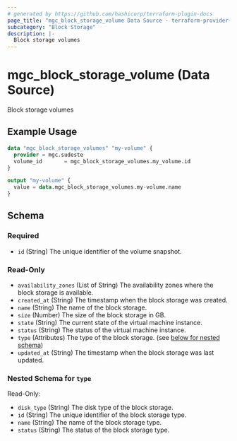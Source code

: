 ```yaml
---
# generated by https://github.com/hashicorp/terraform-plugin-docs
page_title: "mgc_block_storage_volume Data Source - terraform-provider-mgc"
subcategory: "Block Storage"
description: |-
  Block storage volumes
---
```


# mgc_block_storage_volume (Data Source)

Block storage volumes

## Example Usage

```terraform
data "mgc_block_storage_volumes" "my-volume" {
  provider = mgc.sudeste
  volume_id       = mgc_block_storage_volumes.my_volume.id
}

output "my-volume" {
  value = data.mgc_block_storage_volumes.my-volume.name
}
```

<!-- schema generated by tfplugindocs -->
## Schema

### Required

- `id` (String) The unique identifier of the volume snapshot.

### Read-Only

- `availability_zones` (List of String) The availability zones where the block storage is available.
- `created_at` (String) The timestamp when the block storage was created.
- `name` (String) The name of the block storage.
- `size` (Number) The size of the block storage in GB.
- `state` (String) The current state of the virtual machine instance.
- `status` (String) The status of the virtual machine instance.
- `type` (Attributes) The type of the block storage. (see [below for nested schema](#nestedatt--type))
- `updated_at` (String) The timestamp when the block storage was last updated.

<a id="nestedatt--type"></a>
### Nested Schema for `type`

Read-Only:

- `disk_type` (String) The disk type of the block storage.
- `id` (String) The unique identifier of the block storage type.
- `name` (String) The name of the block storage type.
- `status` (String) The status of the block storage type.

